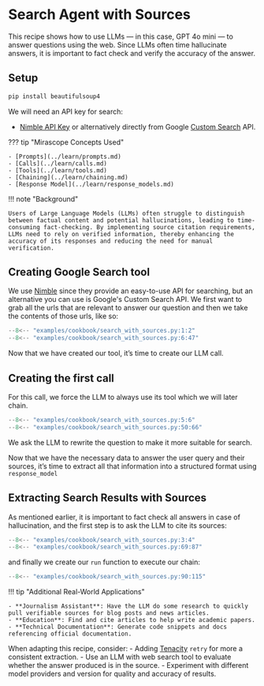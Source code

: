 # Search Agent with Sources

This recipe shows how to use LLMs — in this case, GPT 4o mini — to answer questions using the web. Since LLMs often time hallucinate answers, it is important to fact check and verify the accuracy of the answer.

## Setup

```bash
pip install beautifulsoup4
```

We will need an API key for search:

- [Nimble API Key](https://nimbleway.com/) or alternatively directly from Google [Custom Search](https://developers.google.com/custom-search/v1/introduction/) API.

??? tip "Mirascope Concepts Used"

    - [Prompts](../learn/prompts.md)
    - [Calls](../learn/calls.md)
    - [Tools](../learn/tools.md)
    - [Chaining](../learn/chaining.md)
    - [Response Model](../learn/response_models.md)

!!! note "Background"

    Users of Large Language Models (LLMs) often struggle to distinguish between factual content and potential hallucinations, leading to time-consuming fact-checking. By implementing source citation requirements, LLMs need to rely on verified information, thereby enhancing the accuracy of its responses and reducing the need for manual verification.

## Creating Google Search tool

We use [Nimble](https://nimbleway.com/) since they provide an easy-to-use API for searching, but an alternative you can use is Google's Custom Search API. We first want to grab all the urls that are relevant to answer our question and then we take the contents of those urls, like so:

```python
--8<-- "examples/cookbook/search_with_sources.py:1:2"
--8<-- "examples/cookbook/search_with_sources.py:6:47"
```

Now that we have created our tool, it’s time to create our LLM call.

## Creating the first call

For this call, we force the LLM to always use its tool which we will later chain.

```python
--8<-- "examples/cookbook/search_with_sources.py:5:6"
--8<-- "examples/cookbook/search_with_sources.py:50:66"
```

We ask the LLM to rewrite the question to make it more suitable for search.

Now that we have the necessary data to answer the user query and their sources, it’s time to extract all that information into a structured format using `response_model`

## Extracting Search Results with Sources

As mentioned earlier, it is important to fact check all answers in case of hallucination, and the first step is to ask the LLM to cite its sources:

```python
--8<-- "examples/cookbook/search_with_sources.py:3:4"
--8<-- "examples/cookbook/search_with_sources.py:69:87"
```

and finally we create our `run` function to execute our chain:

```python
--8<-- "examples/cookbook/search_with_sources.py:90:115"
```

!!! tip "Additional Real-World Applications"

    - **Journalism Assistant**: Have the LLM do some research to quickly pull verifiable sources for blog posts and news articles.
    - **Education**: Find and cite articles to help write academic papers.
    - **Technical Documentation**: Generate code snippets and docs referencing official documentation.

When adapting this recipe, consider:
    - Adding [Tenacity](https://tenacity.readthedocs.io/en/latest/) `retry` for more a consistent extraction.
    - Use an LLM with web search tool to evaluate whether the answer produced is in the source.
    - Experiment with different model providers and version for quality and accuracy of results.
